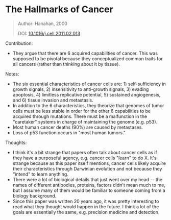 # **The Hallmarks of Cancer**

> Author: Hanahan, 2000
>
> DOI: [10.1016/j.cell.2011.02.013](https://doi.org/10.1016/j.cell.2011.02.013)

Contribution: 

- They argue that there are 6 acquired capabilities of cancer. This was supposed to be pivotal because they conceptualized common traits for all cancers (rather than thinking about it by tissue).

Notes: 

- The six essential characteristics of cancer cells are: 1) self-sufficiency in growth signals, 2) insensitivity to anti-growth signals, 3) evading apoptosis, 4) limitless replicative potential, 5) sustained angiogenesis, and 6) tissue invasion and metastasis. 
- In addition to the 6 characteristics, they theorize that genomes of tumor cells must be less stable in order for the other 6 capabilities to be acquired through mutations. There must be a malfunction in the "caretaker" systems in charge of maintaining the genome (e.g. p53). 
- Most human cancer deaths (90%) are caused by metastases.
- Loss of p53 function occurs in "most human tumors."

Thoughts:

- I think it's a bit strange that papers often talk about cancer cells as if they have a purposeful agency, e.g. cancer cells "learn" to do X. It's strange because as this paper itself mentions, cancer cells likely acquire their characteristics through Darwinian evolution and not because they "intend" to learn anything.
- There were a lot of biological details that just went over my head -- the names of different antibodies, proteins, factors didn't mean much to me, but I assume many of them would be familiar to someone coming from a biology background.
- Since this paper was written 20 years ago, it was pretty interesting to read what they thought would happen in the future. I think a lot of the goals are essentially the same, e.g. precision medicine and detection. 

